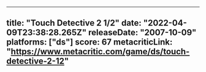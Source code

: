 
---
title: "Touch Detective 2 1/2"
date: "2022-04-09T23:38:28.265Z"
releaseDate: "2007-10-09"
platforms: ["ds"]
score: 67
metacriticLink: "https://www.metacritic.com/game/ds/touch-detective-2-12"
---
